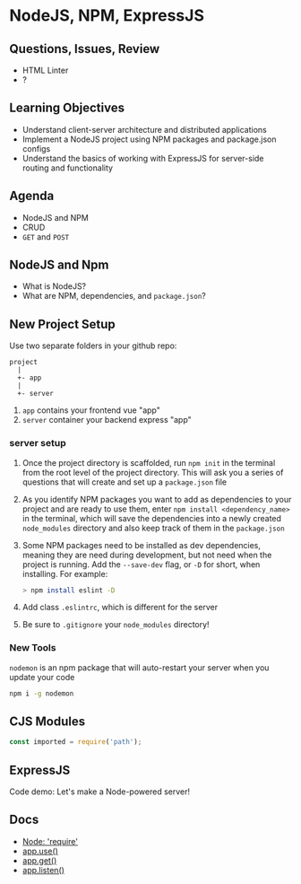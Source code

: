 NodeJS, NPM, ExpressJS
===

## Questions, Issues, Review

* HTML Linter
* ?

## Learning Objectives

* Understand client-server architecture and distributed applications
* Implement a NodeJS project using NPM packages and package.json configs
* Understand the basics of working with ExpressJS for server-side routing and functionality

## Agenda

* NodeJS and NPM
* CRUD
* `GET` and `POST`

## NodeJS and Npm

* What is NodeJS?
* What are NPM, dependencies, and `package.json`?

## New Project Setup

Use two separate folders in your github repo:

```
project
  |
  +- app
  |
  +- server
```

1. `app` contains your frontend vue "app"
1. `server` container your backend express "app"

### server setup

1. Once the project directory is scaffolded, run `npm init` in the terminal from the root level of the project directory. This will ask you a series of questions that will create and set up a `package.json` file
1. As you identify NPM packages you want to add as dependencies to your project and are ready to use them, enter `npm install <dependency_name>` in the terminal, which will save the dependencies into a newly created `node_modules` directory and also keep track of them in the `package.json`
1. Some NPM packages need to be installed as dev dependencies, meaning they are need during development, but not need when the project is running. Add the `--save-dev` flag, or `-D` for short, when installing. For example:

    ```sh
    > npm install eslint -D
    ```
1. Add class `.eslintrc`, which is different for the server
1. Be sure to `.gitignore` your `node_modules` directory!

### New Tools

`nodemon` is an npm package that will auto-restart your server when you update your code

```sh
npm i -g nodemon
```

## CJS Modules

```js
const imported = require('path');
```

## ExpressJS

Code demo: Let's make a Node-powered server!

## Docs

* [Node: 'require'](https://nodejs.org/api/modules.html#modules_module_require_id)
* [app.use()](https://expressjs.com/en/api.html#app.use)
* [app.get()](https://expressjs.com/en/api.html#app.get.method)
* [app.listen()](https://expressjs.com/en/api.html#app.listen)